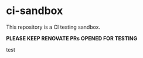 # ci-sandbox
This repository is a CI testing sandbox.

**PLEASE KEEP RENOVATE PRs OPENED FOR TESTING**

test
